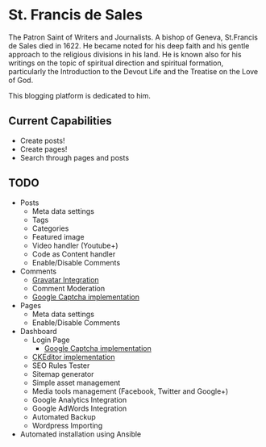 # St. Francis de Sales

The Patron Saint of Writers and Journalists. A bishop of Geneva, St.Francis de Sales died in 1622. He became noted for his deep faith and his gentle approach to the religious divisions in his land. He is known also for his writings on the topic of spiritual direction and spiritual formation, particularly the Introduction to the Devout Life and the Treatise on the Love of God.

This blogging platform is dedicated to him.

## Current Capabilities

- Create posts!
- Create pages!
- Search through pages and posts

## TODO
- Posts
    - Meta data settings
    - Tags
    - Categories
    - Featured image
    - Video handler (Youtube+)
    - Code as Content handler
    - Enable/Disable Comments
- Comments
    - [Gravatar Integration](https://en.gravatar.com/site/implement/images/python/)
    - Comment Moderation
    - [Google Captcha implementation](https://www.google.com/recaptcha/intro/index.html)
- Pages
    - Meta data settings
    - Enable/Disable Comments
- Dashboard
    - Login Page
        - [Google Captcha implementation](https://www.google.com/recaptcha/intro/index.html)
    - [CKEditor implementation](http://ckeditor.com/)
    - SEO Rules Tester
    - Sitemap generator
    - Simple asset management
    - Media tools management (Facebook, Twitter and Google+)
    - Google Analytics Integration
    - Google AdWords Integration
    - Automated Backup
    - Wordpress Importing
- Automated installation using Ansible
